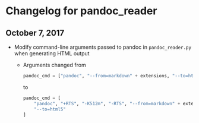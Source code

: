 # Changelog for pandoc_reader

## October 7, 2017

*   Modify command-line arguments passed to pandoc in `pandoc_reader.py` when generating HTML output
    
    *   Arguments changed from
        
        ```python
        pandoc_cmd = ["pandoc", "--from=markdown" + extensions, "--to=html5"]
        ```
        to
        
        ```python
        pandoc_cmd = [
            "pandoc", "+RTS", "-K512m", "-RTS", "--from=markdown" + extensions,
            "--to=html5"
        ]
        ```

